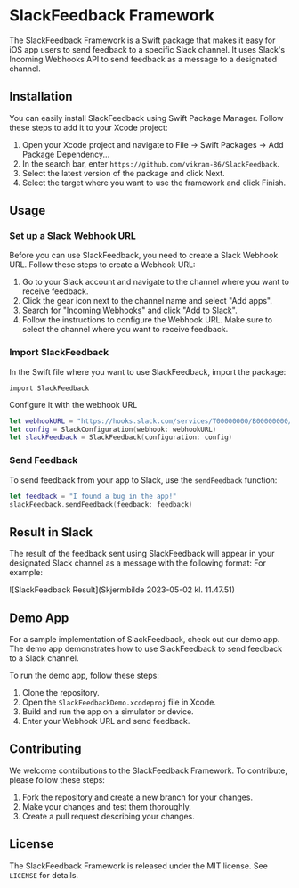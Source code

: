 # SlackFeedback Framework

The SlackFeedback Framework is a Swift package that makes it easy for iOS app users to send feedback to a specific Slack channel. It uses Slack's Incoming Webhooks API to send feedback as a message to a designated channel.

## Installation

You can easily install SlackFeedback using Swift Package Manager. Follow these steps to add it to your Xcode project:

1. Open your Xcode project and navigate to File -> Swift Packages -> Add Package Dependency...
2. In the search bar, enter `https://github.com/vikram-86/SlackFeedback`.
3. Select the latest version of the package and click Next.
4. Select the target where you want to use the framework and click Finish.

## Usage

### Set up a Slack Webhook URL

Before you can use SlackFeedback, you need to create a Slack Webhook URL. Follow these steps to create a Webhook URL:

1. Go to your Slack account and navigate to the channel where you want to receive feedback.
2. Click the gear icon next to the channel name and select "Add apps".
3. Search for "Incoming Webhooks" and click "Add to Slack".
4. Follow the instructions to configure the Webhook URL. Make sure to select the channel where you want to receive feedback.

### Import SlackFeedback

In the Swift file where you want to use SlackFeedback, import the package:

`import SlackFeedback`

Configure it with the webhook URL
```swift
let webhookURL = "https://hooks.slack.com/services/T00000000/B00000000/XXXXXXXXXXXXXXXXXXXXXXXX"
let config = SlackConfiguration(webhook: webhookURL)
let slackFeedback = SlackFeedback(configuration: config)
```

### Send Feedback

To send feedback from your app to Slack, use the `sendFeedback` function:
```swift
let feedback = "I found a bug in the app!"
slackFeedback.sendFeedback(feedback: feedback)
```

## Result in Slack

The result of the feedback sent using SlackFeedback will appear in your designated Slack channel as a message with the following format:
For example:

![SlackFeedback Result](Skjermbilde 2023-05-02 kl. 11.47.51)

## Demo App

For a sample implementation of SlackFeedback, check out our demo app. The demo app demonstrates how to use SlackFeedback to send feedback to a Slack channel.

To run the demo app, follow these steps:

1. Clone the repository.
2. Open the `SlackFeedbackDemo.xcodeproj` file in Xcode.
3. Build and run the app on a simulator or device.
4. Enter your Webhook URL and send feedback.

## Contributing

We welcome contributions to the SlackFeedback Framework. To contribute, please follow these steps:

1. Fork the repository and create a new branch for your changes.
2. Make your changes and test them thoroughly.
3. Create a pull request describing your changes.

## License

The SlackFeedback Framework is released under the MIT license. See `LICENSE` for details.
